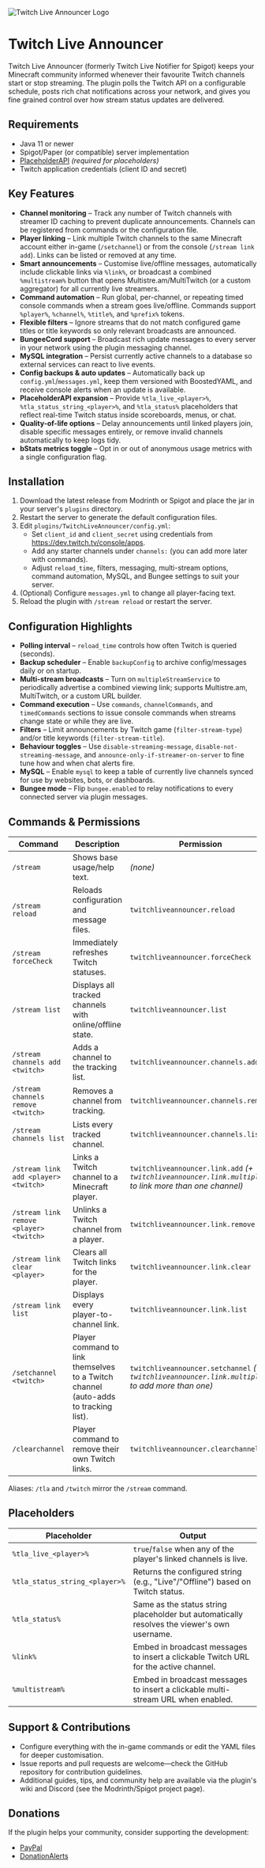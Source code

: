 ![Twitch Live Announcer Logo](https://i.imgur.com/CJX46H5.png)

# Twitch Live Announcer

Twitch Live Announcer (formerly Twitch Live Notifier for Spigot) keeps your Minecraft community informed whenever their favourite Twitch channels start or stop streaming. The plugin polls the Twitch API on a configurable schedule, posts rich chat notifications across your network, and gives you fine grained control over how stream status updates are delivered.

## Requirements

- Java 11 or newer
- Spigot/Paper (or compatible) server implementation
- [PlaceholderAPI](https://www.spigotmc.org/resources/placeholderapi.6245/) *(required for placeholders)*
- Twitch application credentials (client ID and secret)

## Key Features

- **Channel monitoring** – Track any number of Twitch channels with streamer ID caching to prevent duplicate announcements. Channels can be registered from commands or the configuration file.
- **Player linking** – Link multiple Twitch channels to the same Minecraft account either in-game (`/setchannel`) or from the console (`/stream link add`). Links can be listed or removed at any time.
- **Smart announcements** – Customise live/offline messages, automatically include clickable links via `%link%`, or broadcast a combined `%multistream%` button that opens Multistre.am/MultiTwitch (or a custom aggregator) for all currently live streamers.
- **Command automation** – Run global, per-channel, or repeating timed console commands when a stream goes live/offline. Commands support `%player%`, `%channel%`, `%title%`, and `%prefix%` tokens.
- **Flexible filters** – Ignore streams that do not match configured game titles or title keywords so only relevant broadcasts are announced.
- **BungeeCord support** – Broadcast rich update messages to every server in your network using the plugin messaging channel.
- **MySQL integration** – Persist currently active channels to a database so external services can react to live events.
- **Config backups & auto updates** – Automatically back up `config.yml`/`messages.yml`, keep them versioned with BoostedYAML, and receive console alerts when an update is available.
- **PlaceholderAPI expansion** – Provide `%tla_live_<player>%`, `%tla_status_string_<player>%`, and `%tla_status%` placeholders that reflect real-time Twitch status inside scoreboards, menus, or chat.
- **Quality-of-life options** – Delay announcements until linked players join, disable specific messages entirely, or remove invalid channels automatically to keep logs tidy.
- **bStats metrics toggle** – Opt in or out of anonymous usage metrics with a single configuration flag.

## Installation

1. Download the latest release from Modrinth or Spigot and place the jar in your server's `plugins` directory.
2. Restart the server to generate the default configuration files.
3. Edit `plugins/TwitchLiveAnnouncer/config.yml`:
   - Set `client_id` and `client_secret` using credentials from <https://dev.twitch.tv/console/apps>.
   - Add any starter channels under `channels:` (you can add more later with commands).
   - Adjust `reload_time`, filters, messaging, multi-stream options, command automation, MySQL, and Bungee settings to suit your server.
4. (Optional) Configure `messages.yml` to change all player-facing text.
5. Reload the plugin with `/stream reload` or restart the server.

## Configuration Highlights

- **Polling interval** – `reload_time` controls how often Twitch is queried (seconds).
- **Backup scheduler** – Enable `backupConfig` to archive config/messages daily or on startup.
- **Multi-stream broadcasts** – Turn on `multipleStreamService` to periodically advertise a combined viewing link; supports Multistre.am, MultiTwitch, or a custom URL builder.
- **Command execution** – Use `commands`, `channelCommands`, and `timedCommands` sections to issue console commands when streams change state or while they are live.
- **Filters** – Limit announcements by Twitch game (`filter-stream-type`) and/or title keywords (`filter-stream-title`).
- **Behaviour toggles** – Use `disable-streaming-message`, `disable-not-streaming-message`, and `announce-only-if-streamer-on-server` to fine tune how and when chat alerts fire.
- **MySQL** – Enable `mysql` to keep a table of currently live channels synced for use by websites, bots, or dashboards.
- **Bungee mode** – Flip `bungee.enabled` to relay notifications to every connected server via plugin messages.

## Commands & Permissions

| Command | Description | Permission |
| --- | --- | --- |
| `/stream` | Shows base usage/help text. | *(none)* |
| `/stream reload` | Reloads configuration and message files. | `twitchliveannouncer.reload` |
| `/stream forceCheck` | Immediately refreshes Twitch statuses. | `twitchliveannouncer.forceCheck` |
| `/stream list` | Displays all tracked channels with online/offline state. | `twitchliveannouncer.list` |
| `/stream channels add <twitch>` | Adds a channel to the tracking list. | `twitchliveannouncer.channels.add` |
| `/stream channels remove <twitch>` | Removes a channel from tracking. | `twitchliveannouncer.channels.remove` |
| `/stream channels list` | Lists every tracked channel. | `twitchliveannouncer.channels.list` |
| `/stream link add <player> <twitch>` | Links a Twitch channel to a Minecraft player. | `twitchliveannouncer.link.add` *(+ `twitchliveannouncer.link.multiple` to link more than one channel)* |
| `/stream link remove <player> <twitch>` | Unlinks a Twitch channel from a player. | `twitchliveannouncer.link.remove` |
| `/stream link clear <player>` | Clears all Twitch links for the player. | `twitchliveannouncer.link.clear` |
| `/stream link list` | Displays every player-to-channel link. | `twitchliveannouncer.link.list` |
| `/setchannel <twitch>` | Player command to link themselves to a Twitch channel (auto-adds to tracking list). | `twitchliveannouncer.setchannel` *(+ `twitchliveannouncer.link.multiple` to add more than one)* |
| `/clearchannel` | Player command to remove their own Twitch links. | `twitchliveannouncer.clearchannel` |

Aliases: `/tla` and `/twitch` mirror the `/stream` command.

## Placeholders

| Placeholder | Output |
| --- | --- |
| `%tla_live_<player>%` | `true`/`false` when any of the player's linked channels is live. |
| `%tla_status_string_<player>%` | Returns the configured string (e.g., "Live"/"Offline") based on Twitch status. |
| `%tla_status%` | Same as the status string placeholder but automatically resolves the viewer's own username. |
| `%link%` | Embed in broadcast messages to insert a clickable Twitch URL for the active channel. |
| `%multistream%` | Embed in broadcast messages to insert a clickable multi-stream URL when enabled. |

## Support & Contributions

- Configure everything with the in-game commands or edit the YAML files for deeper customisation.
- Issue reports and pull requests are welcome—check the GitHub repository for contribution guidelines.
- Additional guides, tips, and community help are available via the plugin's wiki and Discord (see the Modrinth/Spigot project page).

## Donations

If the plugin helps your community, consider supporting the development:

- [PayPal](https://paypal.me/ax3lt)
- [DonationAlerts](https://www.donationalerts.com/r/ax3lt)
